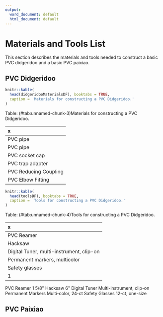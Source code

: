 ```yaml
---
output:
  word_document: default
  html_document: default
---
```


# Materials and Tools List

This section describes the materials and tools needed to construct a basic PVC didgeridoo and a basic PVC paixiao.

## PVC Didgeridoo




```r
knitr::kable(
  head(didgeridooMaterialsDF), booktabs = TRUE,
  caption = 'Materials for constructing a PVC Didgeridoo.'
)
```



Table: (\#tab:unnamed-chunk-3)Materials for constructing a PVC Didgeridoo.

|x                     |
|:---------------------|
|PVC pipe              |
|PVC pipe              |
|PVC socket cap        |
|PVC trap adapter      |
|PVC Reducing Coupling |
|PVC Elbow Fitting     |


```r
knitr::kable(
  head(toolsDF), booktabs = TRUE,
  caption = 'Tools for constructing a PVC Didgeridoo.'
)
```



Table: (\#tab:unnamed-chunk-4)Tools for constructing a PVC Didgeridoo.

|x                                        |
|:----------------------------------------|
|PVC Reamer                               |
|Hacksaw                                  |
|Digital Tuner, multi-instrument, clip-on |
|Permanent markers, multicolor            |
|Safety glasses                           |
|1                                        |


PVC Reamer	1 5/8"
Hacksaw	6"
Digital Tuner	Multi-instrument, clip-on
Permanent Markers	Multi-color, 24-ct
Safety Glasses	12-ct, one-size


## PVC Paixiao
